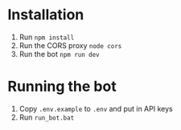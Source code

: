 # Installation
1. Run `npm install`
2. Run the CORS proxy `node cors`
3. Run the bot `npm run dev`

# Running the bot
1. Copy `.env.example` to `.env` and put in API keys
2. Run `run_bot.bat`
